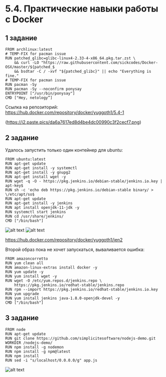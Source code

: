 # 5.4. Практические навыки работы с Docker

## 1 задание

	FROM archlinux:latest
	# TEMP-FIX for pacman issue
	RUN patched_glibc=glibc-linux4-2.33-4-x86_64.pkg.tar.zst \
	    && curl -LO "https://raw.githubusercontent.com/sickcodes/Docker-OSX/master/${patched_$
	    && bsdtar -C / -xvf "${patched_glibc}" || echo "Everything is fine."
	# TEMP-FIX for pacman issue
	RUN pacman -Sy
	RUN pacman -Sy --noconfirm ponysay
	ENTRYPOINT ["/usr/bin/ponysay"]
	CMD ["Hey, netology”]

Ссылка на репозиторий: https://hub.docker.com/repository/docker/yuggoth1/5.4-1

(https://i2.paste.pics/da6a7617ed8d4be4dc00990c3f2cecf7.png)


## 2 задание

Удалось запустить только один контейнер для ubuntu:

	FROM ubuntu:latest
	RUN apt-get update
	RUN apt-get install -y systemctl
	RUN apt-get install -y gnupg2
	RUN apt-get install wget -y
	RUN wget -q -O - https://pkg.jenkins.io/debian-stable/jenkins.io.key |  apt-key$
	RUN sh -c 'echo deb https://pkg.jenkins.io/debian-stable binary/ > \/etc/apt/so$
	RUN apt-get update
	RUN apt-get install -y jenkins
	RUN apt install openjdk-11-jdk -y
	RUN systemctl start jenkins
	RUN cd /usr/share/jenkins/
	CMD ["/bin/bash"]

![alt text](https://i2.paste.pics/94bdc07617ca7d53a7a7e25d8578d72f.png)
![alt text](https://i2.paste.pics/6bd539bbca2902155cc457d9a5edd519.png)

https://hub.docker.com/repository/docker/yuggoth1/jen2

Второй образ пока не хочет запускаться, вываливается ошибка:

	FROM amazoncorretto
	RUN yum clean all
	RUN amazon-linux-extras install docker -y
	RUN yum update -y
	RUN yum install wget -y
	RUN wget -O /etc/yum.repos.d/jenkins.repo \
	    https://pkg.jenkins.io/redhat-stable/jenkins.repo
	RUN rpm --import https://pkg.jenkins.io/redhat-stable/jenkins.io.key
	RUN yum upgrade
	RUN yum install jenkins java-1.8.0-openjdk-devel -y
	CMD ["/bin/bash"]



## 3 задание

	FROM node
	RUN apt-get update
	RUN git clone https://github.com/simplicitesoftware/nodejs-demo.git
	WORKDIR /nodejs-demo/
	RUN npm install -g nodemon
	RUN npm install -g npm@latest
	RUN npm install
	RUN sed -i "s/localhost/0.0.0.0/g" app.js

![alt text](https://i2.paste.pics/78584e74dfa467507885d3b3673a23cc.png)


